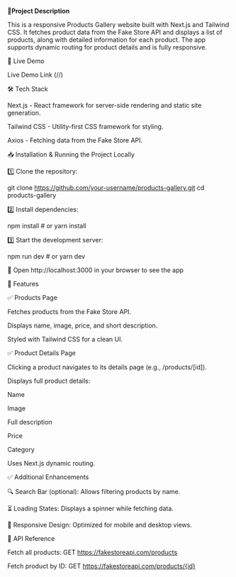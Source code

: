 📌__Project Description__

This is a responsive Products Gallery website built with Next.js and Tailwind CSS. It fetches product data from the Fake Store API and displays a list of products, along with detailed information for each product. The app supports dynamic routing for product details and is fully responsive.

🚀 Live Demo

Live Demo Link (//)


🛠 Tech Stack

Next.js - React framework for server-side rendering and static site generation.

Tailwind CSS - Utility-first CSS framework for styling.

Axios - Fetching data from the Fake Store API.

📥 Installation & Running the Project Locally

1️⃣ Clone the repository:

git clone https://github.com/your-username/products-gallery.git
cd products-gallery

2️⃣ Install dependencies:

npm install  # or yarn install

3️⃣ Start the development server:

npm run dev  # or yarn dev

🔹 Open http://localhost:3000 in your browser to see the app



📌 Features

✅ Products Page

Fetches products from the Fake Store API.

Displays name, image, price, and short description.

Styled with Tailwind CSS for a clean UI.

✅ Product Details Page

Clicking a product navigates to its details page (e.g., /products/[id]).

Displays full product details:

Name

Image

Full description

Price

Category

Uses Next.js dynamic routing.

✅ Additional Enhancements

🔍 Search Bar (optional): Allows filtering products by name.

⏳ Loading States: Displays a spinner while fetching data.

📱 Responsive Design: Optimized for mobile and desktop views.

🔗 API Reference

Fetch all products: GET https://fakestoreapi.com/products

Fetch product by ID: GET https://fakestoreapi.com/products/{id}

